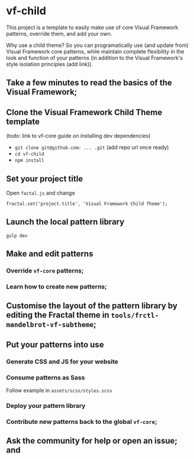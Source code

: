 # vf-child

This project is a template to easily make use of core Visual Framework patterns,
override them, and add your own.

Why use a child theme? So you can programatically use (and update from)
Visual Framework core patterns, while maintain complete flexibility in the look
and function of your patterns (in addition to the Visual Framework's style
isolation principles (add link)).

## Take a few minutes to read the basics of the Visual Framework;


## Clone the Visual Framework Child Theme template

(todo: link to vf-core guide on installing dev dependencies)

- `git clone git@github.com: ... .git` (add repo url once ready)
- `cd vf-child`
- `npm install`

## Set your project title

Open `factal.js` and change

```
fractal.set('project.title', 'Visual Framework Child Theme');
```

## Launch the local pattern library

`gulp dev`

## Make and edit patterns

### Override `vf-core` patterns;

### Learn how to create new patterns;

## Customise the layout of the pattern library by editing the Fractal theme in `tools/frctl-mandelbrot-vf-subtheme`;

## Put your patterns into use

### Generate CSS and JS for your website

### Consume patterns as Sass

Follow example in `assets/scss/styles.scss`

### Deploy your pattern library

### Contribute new patterns back to the global `vf-core`;

## Ask the community for help or open an issue; and
